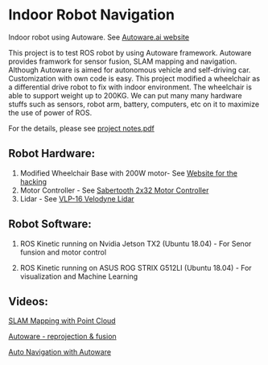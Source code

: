 Indoor Robot Navigation
================

Indoor robot using Autoware. See [Autoware.ai website](https://www.autoware.ai/)  

This project is to test ROS robot by using Autoware framework. Autoware provides framwork for sensor fusion, SLAM mapping and navigation. Although Autoware is aimed for autonomous vehicle and self-driving car. Customization with own code is easy. This project modified a wheelchair as a differential drive robot to fix with indoor environment. The wheelchair is able to support weight up to 200KG. We can put many many hardware stuffs such as sensors, robot arm, battery, computers, etc on it to maximize the use of power of ROS.

For the details, please see [project notes.pdf](https://github.com/webtrackerxy/ros_autoware/blob/master/project%20notes.pdf)

## Robot Hardware: 
1. Modified Wheelchair Base with 200W motor- See [Website for the hacking](https://www.allaboutcircuits.com/projects/building-an-rc-robot-using-a-wheelchair-base/)
2. Motor Controller - See [Sabertooth 2x32 Motor Controller](https://www.dimensionengineering.com/products/sabertooth2x32)
3. Lidar - See [VLP-16 Velodyne Lidar](https://www.mapix.com/lidar-scanner-sensors/velodyne/velodyne-puck-vlp16/)


## Robot Software: 
1. ROS Kinetic running on Nvidia Jetson TX2 (Ubuntu 18.04) - For Senor funsion and motor control
 
2. ROS Kinetic running on ASUS ROG STRIX G512LI (Ubuntu 18.04) - For visualization and Machine Learning


## Videos: 

 [SLAM Mapping with Point Cloud](https://www.youtube.com/watch?v=OghPLvHJVbM)  

 [Autoware - reprojection & fusion](https://www.youtube.com/watch?v=9VLVO0OEkQY)  

 [Auto Navigation with Autoware](https://www.youtube.com/watch?v=G2NaF90nbe4)  
